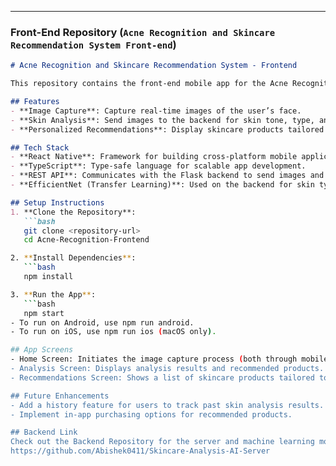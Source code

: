 
---

### **Front-End Repository (`Acne Recognition and Skincare Recommendation System Front-end`)**

```markdown
# Acne Recognition and Skincare Recommendation System - Frontend

This repository contains the front-end mobile app for the Acne Recognition and Skincare Recommendation System. The app allows users to capture their facial images, receive skincare recommendations, and view personalized analysis results.

## Features
- **Image Capture**: Capture real-time images of the user’s face.
- **Skin Analysis**: Send images to the backend for skin tone, type, and acne severity analysis.
- **Personalized Recommendations**: Display skincare products tailored to the user's skin characteristics.

## Tech Stack
- **React Native**: Framework for building cross-platform mobile applications.
- **TypeScript**: Type-safe language for scalable app development.
- **REST API**: Communicates with the Flask backend to send images and retrieve recommendations.
- **EfficientNet (Transfer Learning)**: Used on the backend for skin type and acne classification.

## Setup Instructions
1. **Clone the Repository**:
   ```bash
   git clone <repository-url>
   cd Acne-Recognition-Frontend

2. **Install Dependencies**:
   ```bash
   npm install

3. **Run the App**:
   ```bash
   npm start
- To run on Android, use npm run android.
- To run on iOS, use npm run ios (macOS only).

## App Screens
- Home Screen: Initiates the image capture process (both through mobile cam as well as Raspberry pi's cam).
- Analysis Screen: Displays analysis results and recommended products.
- Recommendations Screen: Shows a list of skincare products tailored to the user’s skin type and tone.

## Future Enhancements
- Add a history feature for users to track past skin analysis results.
- Implement in-app purchasing options for recommended products.

## Backend Link
Check out the Backend Repository for the server and machine learning models that power this application:
https://github.com/Abishek0411/Skincare-Analysis-AI-Server
